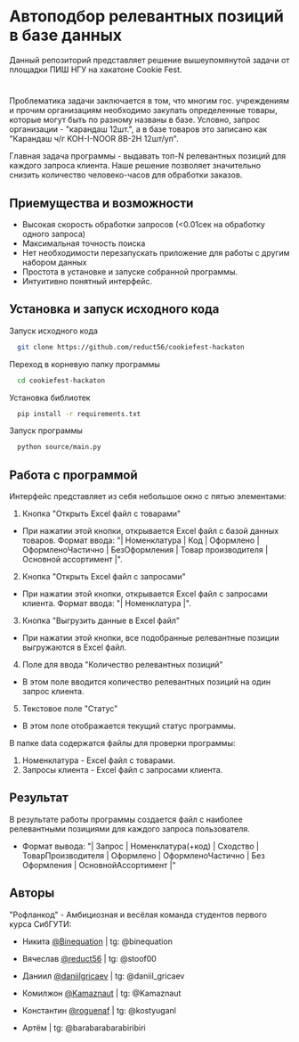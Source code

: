 
# Автоподбор релевантных позиций в базе данных
Данный репозиторий представляет решение вышеупомянутой задачи от площадки ПИШ НГУ на хакатоне Cookie Fest.
#
Проблематика задачи заключается в том, что многим гос. учреждениям и прочим организациям необходимо закупать определенные товары, которые могут быть по разному названы в базе.
Условно, запрос организации - "карандаш 12шт.", а в базе товаров это записано как "Карандаш ч/г  KOH-I-NOOR  8В-2H 12шт/уп".

Главная задача программы - выдавать топ-N релевантных позиций для каждого запроса клиента. Наше решение позволяет значительно снизить количество человеко-часов для обработки заказов.


## Приемущества и возможности

- Высокая скорость обработки запросов (<0.01сек на обработку одного запроса)
- Максимальная точность поиска
- Нет необходимости перезапускать приложение для работы с другим набором данных
- Простота в установке и запуске собранной программы.
- Интуитивно понятный интерфейс.
## Установка и запуск исходного кода

Запуск исходного кода
```bash
  git clone https://github.com/reduct56/cookiefest-hackaton
```

Переход в корневую папку программы
```bash
  cd cookiefest-hackaton
```

Установка библиотек
```bash
  pip install -r requirements.txt
```

Запуск программы
```bash
  python source/main.py
```


## Работа с программой

Интерфейс представляет из себя небольшое окно с пятью элементами:
 1) Кнопка "Открыть Excel файл с товарами"
   - При нажатии этой кнопки, открывается Excel файл с базой данных товаров. Формат ввода: "| Номенклатура | Код | Оформлено | ОформленоЧастично | БезОформления | Товар производителя | Основной ассортимент |".
 2) Кнопка "Открыть Excel файл с запросами"
   - При нажатии этой кнопки, открывается Excel файл с запросами клиента. Формат ввода: "| Номенклатура |".
 3) Кнопка "Выгрузить данные в Excel файл"
   - При нажатии этой кнопки, все подобранные релевантные позиции выгружаются в Excel файл.
 4) Поле для ввода "Количество релевантных позиций"
   - В этом поле вводится количество релевантных позиций на один запрос клиента.
 5) Текстовое поле "Статус"
   - В этом поле отображается текущий статус программы.

В папке data содержатся файлы для проверки программы:
1) Номенклатура - Excel файл с товарами.
2) Запросы клиента - Excel файл с запросами клиента.

## Результат
В результате работы программы создается файл с наиболее релевантными позициями для каждого запроса пользователя.
 - Формат вывода: "| Запрос | Номенклатура(+код) | Сходство | ТоварПроизводителя | Оформлено | ОформленоЧастично | Без Оформления | ОсновнойАссортимент |"


## Авторы

"Рофланкод" - Амбициозная и весёлая команда студентов первого курса СибГУТИ: 

- Никита [@Binequation](https://www.github.com/binequation) | tg: @binequation

- Вячеслав [@reduct56](https://www.github.com/reduct56) | tg: @stoof00

- Даниил [@daniilgricaev](https://www.github.com/daniilgricaev) | tg: @daniil_gricaev

- Комилжон [@Kamaznaut](https://www.github.com/kamaznaut) | tg: @Kamaznaut

- Константин [@roguenaf](https://www.github.com/roguenaf) | tg: @kostyuganl

- Артём | tg: @barabarabarabiribiri